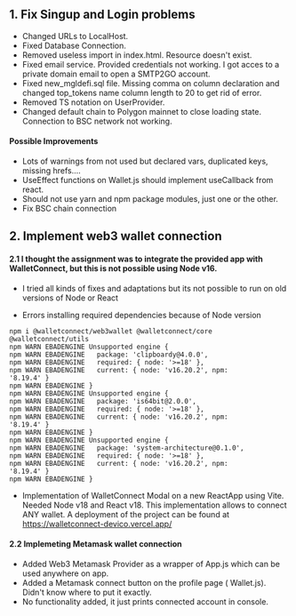 ## 1. Fix Singup and Login problems

- Changed URLs to LocalHost.
- Fixed Database Connection.
- Removed useless import in index.html. Resource doesn't exist.
- Fixed email service. Provided credentials not working. I got acces to a private domain email to open a SMTP2GO account.
- Fixed new_mgldefi.sql file. Missing comma on column declaration and changed top_tokens name column length to 20 to get rid of error.
- Removed TS notation on UserProvider.
- Changed default chain to Polygon mainnet to close loading state. Connection to BSC network not working.
#### Possible Improvements
- Lots of warnings from not used but declared vars, duplicated keys, missing hrefs....
- UseEffect functions on Wallet.js should implement useCallback from react.
- Should not use yarn and npm package modules, just one or the other.
- Fix BSC chain connection

## 2. Implement web3 wallet connection

#### 2.1 I thought the assignment was to integrate the provided app with WalletConnect, but this is not possible using Node v16.

- I tried all kinds of fixes and adaptations but its not possible to run on old versions of Node or React

- Errors installing required dependencies because of Node version
````
npm i @walletconnect/web3wallet @walletconnect/core @walletconnect/utils
npm WARN EBADENGINE Unsupported engine {
npm WARN EBADENGINE   package: 'clipboardy@4.0.0',      
npm WARN EBADENGINE   required: { node: '>=18' },       
npm WARN EBADENGINE   current: { node: 'v16.20.2', npm: 
'8.19.4' }
npm WARN EBADENGINE }
npm WARN EBADENGINE Unsupported engine {
npm WARN EBADENGINE   package: 'is64bit@2.0.0',
npm WARN EBADENGINE   required: { node: '>=18' },       
npm WARN EBADENGINE   current: { node: 'v16.20.2', npm: 
'8.19.4' }
npm WARN EBADENGINE }
npm WARN EBADENGINE Unsupported engine {
npm WARN EBADENGINE   package: 'system-architecture@0.1.0',
npm WARN EBADENGINE   required: { node: '>=18' },       
npm WARN EBADENGINE   current: { node: 'v16.20.2', npm: 
'8.19.4' }
npm WARN EBADENGINE }

````

- Implementation of WalletConnect Modal on a new ReactApp using Vite. Needed Node v18 and React v18. This implementation allows to connect ANY wallet. A deployment of the project can be found at https://walletconnect-devico.vercel.app/

#### 2.2 Implemeting Metamask wallet connection

- Added Web3 Metamask Provider as a wrapper of App.js which can be used anywhere on app.
- Added a Metamask connect button on the profile page ( Wallet.js). Didn't know where to put it exactly.
- No functionality added, it just prints connected account in console. 
